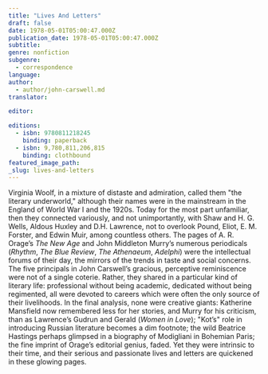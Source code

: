 ```yaml
---
title: "Lives And Letters"
draft: false
date: 1978-05-01T05:00:47.000Z
publication_date: 1978-05-01T05:00:47.000Z
subtitle:
genre: nonfiction
subgenre:
  - correspondence
language:
author:
  - author/john-carswell.md
translator:

editor:

editions:
  - isbn: 9780811218245
    binding: paperback
  - isbn: 9,780,811,206,815
    binding: clothbound
featured_image_path:
_slug: lives-and-letters
---
```


Virginia Woolf, in a mixture of distaste and admiration, called them "the literary underworld," although their names were in the mainstream in the England of World War I and the 1920s. Today for the most part unfamiliar, then they connected variously, and not unimportantly, with Shaw and H. G. Wells, Aldous Huxley and D.H. Lawrence, not to overlook Pound, Eliot, E. M. Forster, and Edwin Muir, among countless others. The pages of A. R. Orage’s _The New Age_ and John Middleton Murry’s numerous periodicals (_Rhythm_, _The Blue Review_, _The Athenaeum_, _Adelphi_) were the intellectual forums of their day, the mirrors of the trends in taste and social concerns. The five principals in John Carswell’s gracious, perceptive reminiscence were not of a single coterie. Rather, they shared in a particular kind of literary life: professional without being academic, dedicated without being regimented, all were devoted to careers which were often the only source of their livelihoods. In the final analysis, none were creative giants: Katherine Mansfield now remembered less for her stories, and Murry for his criticism, than as Lawrence’s Gudrun and Gerald (_Women in Love_); "Kot’s" role in introducing Russian literature becomes a dim footnote; the wild Beatrice Hastings perhaps glimpsed in a biography of Modigliani in Bohemian Paris; the fine imprint of Orage’s editorial genius, faded. Yet they were intrinsic to their time, and their serious and passionate lives and letters are quickened in these glowing pages.

